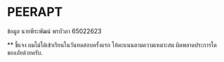 # PEERAPT


ข้อมูล นายพีระพัฒน์ พรบัวลา 65022623

** ชี้แจง   ผมไม่ได้เข้าเรียนในวันทดสอบครั้งแรก ให้คะแนนตามความเหมาะสม ผิดพลาดประการใดขออภัยด้วยครับ.
